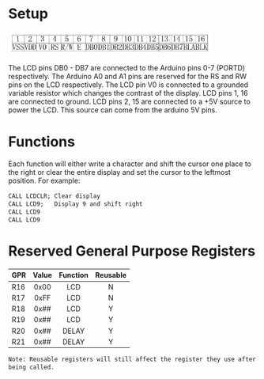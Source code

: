 # Setup

![LCD](/src/lcd.png)

The LCD pins DB0 - DB7 are connected to the Arduino pins 0-7 (PORTD) respectively. The Arduino A0 and A1 pins are reserved for the RS and RW pins on the LCD respectively. The LCD pin V0 is connected to a grounded variable resistor which changes the contrast of the display. LCD pins 1, 16 are connected to ground. LCD pins 2, 15 are connected to a +5V source to power the LCD. This source can come from the arduino 5V pins.

# Functions

Each function will either write a character and shift the cursor one place to the right or clear the entire display and set the cursor to the leftmost position. For example:

```assembly
CALL LCDCLR; Clear display
CALL LCD9;   Display 9 and shift right
CALL LCD9
CALL LCD9
```

# Reserved General Purpose Registers

|    GPR        |Value| Function      | Reusable  |
| --------- |:---:|:----------:| :--------:|
| R16 |0x00| LCD  | N |
| R17 |0xFF| LCD  | N |
| R18 |0x##| LCD  | Y |
| R19 |0x##| LCD  | Y |
| R20 |0x##| DELAY| Y |
| R21 |0x##| DELAY| Y |

```
Note: Reusable registers will still affect the register they use after being called.
```

